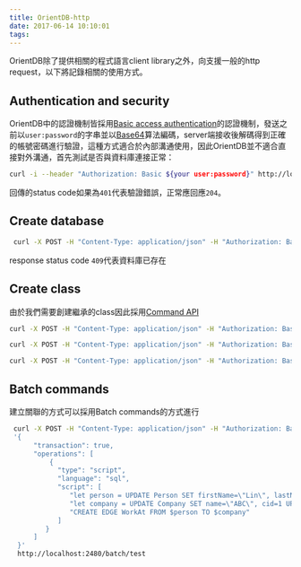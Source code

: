 ```yaml
---
title: OrientDB-http
date: 2017-06-14 10:10:01
tags:
---
```


OrientDB除了提供相關的程式語言client library之外，向支援一般的http request，以下將記錄相關的使用方式。

## Authentication and security
OrientDB中的認證機制皆採用[Basic access authentication](https://en.wikipedia.org/wiki/Basic_access_authentication)的認證機制，發送之前以`user:password`的字串並以[Base64](https://zh.wikipedia.org/wiki/Base64)算法編碼，server端接收後解碼得到正確的帳號密碼進行驗證，這種方式適合於內部溝通使用，因此OrientDB並不適合直接對外溝通，首先測試是否與資料庫連接正常：

```sh
curl -i --header "Authorization: Basic ${your user:password}" http://localhost:2480/connect/test
```
回傳的status code如果為`401`代表驗證錯誤，正常應回應`204`。

## Create database
```sh
 curl -X POST -H "Content-Type: application/json" -H "Authorization: Basic ${your user:password}" http://localhost:2480/database/test/plocal
```
response status code `409`代表資料庫已存在

## Create class
由於我們需要創建繼承的class因此採用[Command API](http://orientdb.com/docs/2.2.x/OrientDB-REST.html#command)
```sh
curl -X POST -H "Content-Type: application/json" -H "Authorization: Basic ${your user:password}" -d '{"command": "create class Person extends V"}' http://localhost:2480/command/test/sql

curl -X POST -H "Content-Type: application/json" -H "Authorization: Basic ${your user:password}" -d '{"command": "create class Company extends V"}' http://localhost:2480/command/test/sql

curl -X POST -H "Content-Type: application/json" -H "Authorization: Basic ${your user:password}" -d '{"command": "create class WorkAt extends E"}' http://localhost:2480/command/test/sql
```

## Batch commands
建立關聯的方式可以採用Batch commands的方式進行
```sh
 curl -X POST -H "Content-Type: application/json" -H "Authorization: Basic cm9vdDpvcmllbnRkYg==" -d 
 '{
      "transaction": true,
      "operations": [
          {
            "type": "script",
            "language": "sql",
            "script": [
               "let person = UPDATE Person SET firstName=\"Lin\", lastName=\"Wolk\", uid=1 UPSERT RETURN AFTER @rid WHERE uid=1",
               "let company = UPDATE Company SET name=\"ABC\", cid=1 UPSERT  RETURN AFTER @rid WHERE cid=1",
               "CREATE EDGE WorkAt FROM $person TO $company"
            ]
         }
      ]
  }' 
  http://localhost:2480/batch/test

```